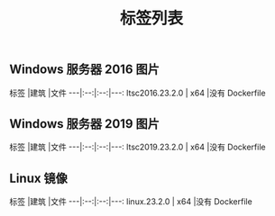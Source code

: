 ﻿---
title: 标签列表
second_title: Aspose.Cells Cloud Documen
type: docs
url: /zh/docker/tag-list/
description: 支持的平台
weight: 30
---
## Windows 服务器 2016 图片 ##

标签 |建筑 |文件
---|:--:|:--:|---:
ltsc2016.23.2.0 | x64 |没有 Dockerfile


## Windows 服务器 2019 图片 ##

标签 |建筑 |文件
---|:--:|:--:|---:
ltsc2019.23.2.0 | x64 |没有 Dockerfile


##  Linux 镜像 ##

标签 |建筑 |文件
---|:--:|:--:|---:
linux.23.2.0 | x64 |没有 Dockerfile
